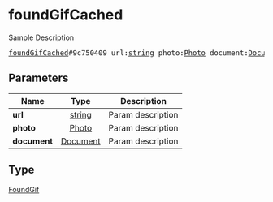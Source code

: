 # foundGifCached

Sample Description

<pre>
<a href="../constructor/foundGifCached.md">foundGifCached</a>#9c750409 url:<a href="../type/string.md">string</a> photo:<a href="../type/Photo.md">Photo</a> document:<a href="../type/Document.md">Document</a> = <a href="../type/FoundGif.md">FoundGif</a>;
</pre>

## Parameters

| Name | Type | Description |
|------|:----:|-------------|
| **url** | [string](../type/string.md) | Param description |
| **photo** | [Photo](../type/Photo.md) | Param description |
| **document** | [Document](../type/Document.md) | Param description |

## Type

[FoundGif](../type/FoundGif.md)
